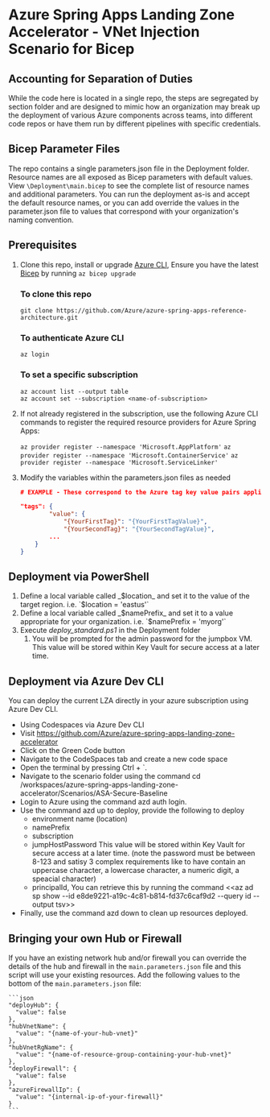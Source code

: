 # Azure Spring Apps Landing Zone Accelerator - VNet Injection Scenario for Bicep

## Accounting for Separation of Duties 
While the code here is located in a single repo, the steps are segregated by section folder and are designed to mimic how an organization may break up the deployment of various Azure components across teams, into different code repos or have them run by different pipelines with specific credentials. 

## Bicep Parameter Files
The repo contains a single parameters.json file in the Deployment folder. Resource names are all exposed as Bicep parameters with default values.  View `\Deployment\main.bicep` to see the complete list of resource names and additional parameters.  You can run the deployment as-is and accept the default resource names, or you can add override the values in the parameter.json file to values that correspond with your organization's naming convention.

## Prerequisites 
1. Clone this repo, install or upgrade [Azure CLI](https://learn.microsoft.com/cli/azure/install-azure-cli), Ensure you have the latest [Bicep](https://learn.microsoft.com/en-us/azure/azure-resource-manager/bicep/install#azure-cli) by running `az bicep upgrade`

    ### To clone this repo
    `git clone https://github.com/Azure/azure-spring-apps-reference-architecture.git`
    
    ### To authenticate Azure CLI
    `az login`

    ### To set a specific subscription
    `az account list --output table`<br>
    `az account set --subscription <name-of-subscription>`

2. If not already registered in the subscription, use the following Azure CLI commands to register the required resource providers for Azure Spring Apps:

    `az provider register --namespace 'Microsoft.AppPlatform'`
    `az provider register --namespace 'Microsoft.ContainerService'`
    `az provider register --namespace 'Microsoft.ServiceLinker'`

4. Modify the variables within the parameters.json files as needed
    ```json
    # EXAMPLE - These correspond to the Azure tag key value pairs applied to all resources deployed as part of the landing zone.  You could inlcude environment information, team details, or other tags required by your organization.
    
    "tags": {
            "value": {
                "{YourFirstTag}": "{YourFirstTagValue}",
                "{YourSecondTag}": "{YourSecondTagValue}",
            ...
        }
    }
    ```

## Deployment via PowerShell
1. Define a local variable called _$location_ and set it to the value of the target region. i.e. `$location = 'eastus'`
2. Define a local variable called _$namePrefix_ and set it to a value appropriate for your organization. i.e. `$namePrefix = 'myorg'`
3. Execute _deploy_standard.ps1_ in the Deployment folder
    1. You will be prompted for the admin password for the jumpbox VM.  This value will be stored within Key Vault for secure access at a later time.

## Deployment via Azure Dev CLI
You can deploy the current LZA directly in your azure subscription using Azure Dev CLI.

- Using Codespaces via Azure Dev CLI
- Visit https://github.com/Azure/azure-spring-apps-landing-zone-accelerator
- Click on the Green Code button
- Navigate to the CodeSpaces tab and create a new code space
- Open the terminal by pressing Ctrl + `.
- Navigate to the scenario folder using the command cd /workspaces/azure-spring-apps-landing-zone-accelerator/Scenarios/ASA-Secure-Baseline
- Login to Azure using the command azd auth login.
- Use the command azd up to deploy, provide the following to deploy
  - environment name (location)
  - namePrefix
  - subscription
  - jumpHostPassword This value will be stored within Key Vault for secure access at a later time. (note the password must be between 8-123 and satisy 3 complex requirements like to have contain an uppercase character, a lowercase character, a numeric digit, a speacial character)
  - principalId, You can retrieve this by running the command <<az ad sp show --id e8de9221-a19c-4c81-b814-fd37c6caf9d2 --query id --output tsv>>
- Finally, use the command azd down to clean up resources deployed.

## Bringing your own Hub or Firewall
If you have an existing network hub and/or firewall you can override the details of the hub and firewall in the `main.parameters.json` file and this script will use your existing resources.  Add the following values to the bottom of the `main.parameters.json` file:

    ```json
    "deployHub": {
      "value": false
    },
    "hubVnetName": {
      "value": "{name-of-your-hub-vnet}"
    },
    "hubVnetRgName": {
      "value": "{name-of-resource-group-containing-your-hub-vnet}"
    },
    "deployFirewall": {
      "value": false
    },
    "azureFirewallIp": {
      "value": "{internal-ip-of-your-firewall}"
    }
    ```